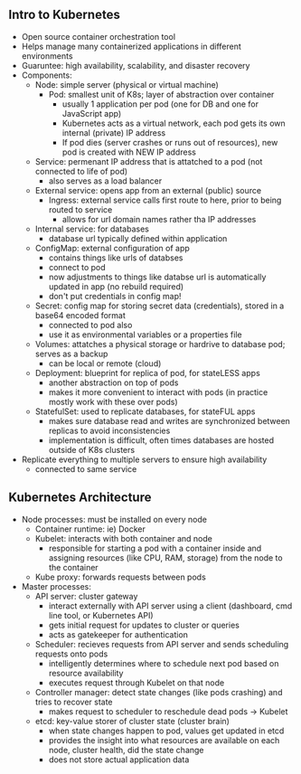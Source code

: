 ## Intro to Kubernetes
- Open source container orchestration tool
- Helps manage many containerized applications in different environments
- Guaruntee: high availability, scalability, and disaster recovery
- Components:
  - Node: simple server (physical or virtual machine)
    - Pod: smallest unit of K8s; layer of abstraction over container
      - usually 1 application per pod (one for DB and one for JavaScript app)
      - Kubernetes acts as a virtual network, each pod gets its own internal (private) IP address
      - If pod dies (server crashes or runs out of resources), new pod is created with NEW IP address
  - Service: permenant IP address that is attatched to a pod (not connected to life of pod)
    - also serves as a load balancer
  - External service: opens app from an external (public) source
    - Ingress: external service calls first route to here, prior to being routed to service
      - allows for url domain names rather tha IP addresses
  - Internal service: for databases
    - database url typically defined within application
  - ConfigMap: external configuration of app
    - contains things like urls of databses
    - connect to pod
    - now adjustments to things like databse url is automatically updated in app (no rebuild required)
    - don't put credentials in config map!
  - Secret: config map for storing secret data (credentials), stored in a base64 encoded format
    - connected to pod also
    - use it as environmental variables or a properties file
  - Volumes: attatches a physical storage or hardrive to database pod; serves as a backup
    - can be local or remote (cloud)
  - Deployment: blueprint for replica of pod, for stateLESS apps
    - another abstraction on top of pods
    - makes it more convenient to interact with pods (in practice mostly work with these over pods)
  - StatefulSet: used to replicate databases, for stateFUL apps
    -  makes sure database read and writes are synchronized between replicas to avoid inconsistencies
    -  implementation is difficult, often times databases are hosted outside of K8s clusters
- Replicate everything to multiple servers to ensure high availability
  - connected to same service


## Kubernetes Architecture
- Node processes: must be installed on every node
  - Container runtime: ie) Docker
  - Kubelet: interacts with both container and node
    - responsible for starting a pod with a container inside and assigning resources (like CPU, RAM, storage) from the node to the container
  - Kube proxy: forwards requests between pods
- Master processes:
  - API server: cluster gateway
    - interact externally with API server using a client (dashboard, cmd line tool, or Kubernetes API)
    - gets initial request for updates to cluster or queries
    - acts as gatekeeper for authentication
  - Scheduler: recieves requests from API server and sends scheduling requests onto pods
    - intelligently determines where to schedule next pod based on resource availability
    - executes request through Kubelet on that node
  - Controller manager: detect state changes (like pods crashing) and tries to recover state
    - makes request to scheduler to reschedule dead pods -> Kubelet
  - etcd: key-value storer of cluster state (cluster brain)
    - when state changes happen to pod, values get updated in etcd
    - provides the insight into what resources are available on each node, cluster health, did the state change
    - does not store actual application data 
